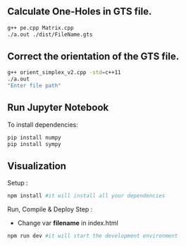 ## Calculate One-Holes in GTS file.
```bash
g++ pe.cpp Matrix.cpp
./a.out ./dist/FileName.gts
```

## Correct the orientation of the GTS file.
```bash
g++ orient_simplex_v2.cpp -std=c++11
./a.out
"Enter file path"
```

## Run Jupyter Notebook
To install dependencies:
<!-- numpy,sympy -->
```bash
pip install numpy
pip install sympy
```

## Visualization
Setup :
```bash
npm install #it will install all your dependencies
```


Run, Compile & Deploy Step :
- Change var **filename** in index.html
```bash
npm run dev #it will start the development environment
```